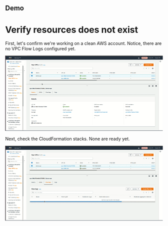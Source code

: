 ## Demo

# Verify resources does not exist

First, let's confirm we're working on a clean AWS account. Notice, there are no VPC Flow Logs configured yet.

![](.gifs/checkFlowLogs.gif)

Next, check the CloudFormation stacks. None are ready yet.

![](.gifs/checkCloudFormation.gif)

